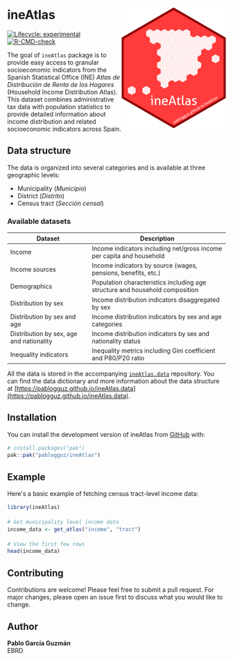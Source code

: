 
# ineAtlas <img src="man/figures/logo.png" align="right" height="278" alt="" />

<!-- badges: start -->
[![Lifecycle: experimental](https://img.shields.io/badge/lifecycle-experimental-orange.svg)](https://lifecycle.r-lib.org/articles/stages.html#experimental)
[![R-CMD-check](https://github.com/pablogguz/ineAtlas/actions/workflows/R-CMD-check.yaml/badge.svg)](https://github.com/pablogguz/ineAtlas/actions/workflows/R-CMD-check.yaml)
<!-- badges: end -->

The goal of `ineAtlas` package is to provide easy access to granular socioeconomic indicators from the Spanish Statistical Office (INE) _Atlas de Distribución de Renta de los Hogares_ (Household Income Distribution Atlas). This dataset combines administrative tax data with population statistics to provide detailed information about income distribution and related socioeconomic indicators across Spain.

## Data structure

The data is organized into several categories and is available at three geographic levels:

- Municipality (_Municipio_)
- District (_Distrito_)
- Census tract (_Sección censal_)

### Available datasets
| Dataset | Description |
|---------|------------|
| Income | Income indicators including net/gross income per capita and household |
| Income sources | Income indicators by source (wages, pensions, benefits, etc.) |
| Demographics | Population characteristics including age structure and household composition |
| Distribution by sex | Income distribution indicators disaggregated by sex |
| Distribution by sex and age | Income distribution indicators by sex and age categories |
| Distribution by sex, age and nationality | Income distribution indicators by sex and nationality status |
| Inequality indicators | Inequality metrics including Gini coefficient and P80/P20 ratio |

All the data is stored in the accompanying [`ineAtlas.data`](https://github.com/pablogguz/ineAtlas.data) repository. You can find the data dictionary and more information about the data structure at  [https://pablogguz.github.io/ineAtlas.data](https://pablogguz.github.io/ineAtlas.data).


## Installation

You can install the development version of ineAtlas from [GitHub](https://github.com/) with:

``` r
# install.packages("pak")
pak::pak("pablogguz/ineAtlas")
```

## Example

Here's a basic example of fetching census tract-level income data:

``` r
library(ineAtlas)

# Get municipality level income data
income_data <- get_atlas("income", "tract")

# View the first few rows
head(income_data)
```
## Contributing

Contributions are welcome! Please feel free to submit a pull request. For major changes, please open an issue first to discuss what you would like to change.

## Author

**Pablo García Guzmán**  
EBRD
